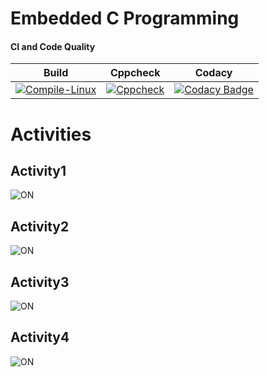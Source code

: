 # Embedded C Programming 

#### CI and Code Quality

|Build|Cppcheck|Codacy|
|:--:|:--:|:--:|
|[![Compile-Linux](https://github.com/Annappa259804/Emb_C/actions/workflows/Compile.yml/badge.svg)](https://github.com/Annappa259804/Emb_C/actions/workflows/Compile.yml)|[![Cppcheck](https://github.com/Annappa259804/Emb_C/actions/workflows/CodeQulaity.yml/badge.svg)](https://github.com/Annappa259804/Emb_C/actions/workflows/CodeQulaity.yml)|[![Codacy Badge](https://app.codacy.com/project/badge/Grade/643b7ca2b2dc4daba1e700c216bb87d9)](https://www.codacy.com/gh/Bharathgopal/Emb-C/dashboard?utm_source=github.com&amp;utm_medium=referral&amp;utm_content=Bharathgopal/Emb-C&amp;utm_campaign=Badge_Grade)|

# Activities

## Activity1
![ON](simulation/ON.png)

## Activity2
![ON](simulation/ON.png)

## Activity3
![ON](simulation/ON.png)

## Activity4
![ON](simulation/ON.png)
